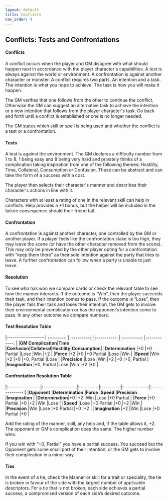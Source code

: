 ```yaml
---
layout: default
title: Conflicts
nav_order: 4
---
```


## Conflicts: Tests and Confrontations

#### **Conflicts**

A conflict occurs when the player and GM disagree with what should happen next in accordance with the player character's capabilities.
A test is always against the world or environment. A confrontation is against another character or monster.
A conflict requires two parts. An intention and a task.
The intention is what you hope to achieve.
The task is how you will make it happen.

The GM verifies that one follows from the other to continue the conflict. Otherwise the GM can suggest an alternative task to achieve the intention or a new intention that follows from the player character's task. Go back and forth until a conflict is established or one is no longer needed.

The GM states which skill or spell is being used and whether the conflict is a test or a confrontation.

#### **Tests**

A test is against the environment. The GM declares a difficulty number from 1 to 8, 1 being easy and 8 being very hard and privately thinks of a complication taking inspiration from one of the following themes: Hostility, Time, Collateral, Consumption or Confusion. These can be abstract and can take the form of a success with a cost.

The player then selects their character's manner and describes their character's actions in line with it.

Characters with at least a rating of one in the relevant skill can help in conflicts.
Help provides a +1 bonus, but the helper will be included in the failure consequence should their friend fail.

#### **Confrontation**
 
A confrontation is against another character, one controlled by the GM or another player. If a player feels like the confrontation stake is too high, they may leave the scene (or have the other character removed from the scene). This may only be prevented by the other player opting for a confrontation with "keep them there" as their sole intention against the party that tries to leave. A further confrontation can follow when a party is unable to just leave.

#### **Resolution**

To see who has won we compare cards or check the relevant table to see how the manner interacts. If the outcome is “Win”, then the player succeeds their task, and their intention comes to pass. If the outcome is “Lose”, then the player fails their task and loses their intention, the GM gets to involve their environmental complication or has the opponent’s intention come to pass. In any other outcome we compare numbers.

#### **Test Resolution Table**

|-------------------| :--------: | :---------: | :----------: | :---------: | :-----------: | 
|**GM Complication**|**Time**    |**Confusion**|**Collateral**|**Hostility**|**Consumption**|
|**Determination**  |+0          |+0 Partial   |Lose          |Win          |+2             |
|**Force**          |+2          |+0           |+0 Partial    |Lose         |Win            |
|**Speed**          |Win         |+2           |+0            |+0, Partial  |Lose           |
|**Precision**      |Lose        |Win          |+2            |+0           |+0, Partial    |
|**Imagination**    |+0, Partial |Lose         |Win           |+2           |+0             |

#### **Confrontation Resolution Table**

|:----------------|:----------------:|:---------:|:---------:|:------------:|:--------------:|
|**Opponent**     |**Determination** |**Force**  |**Speed**  |**Precision** |**Imagination** |
|**Determination**|+0                |+2         |Win        |Lose          |+0 Partial      |
|**Force**        |+0 Partial        |+0         |+2         |Win           |Lose            |
|**Speed**        |Lose              |+0 Partial |+0         |+2            |Win             |
|**Precision**    |Win               |Lose       |+0 Partial |+0            |+2              |
|**Imagination**  |+2                |Win        |Lose       |+0 Partial    |+0              |

Add the rating of the manner, skill, any help and, if the table allows it, +2. The opponent or GM's complication does the same. The higher number wins.

If you win with “+0, Partial” you have a partial success. You succeed but the Opponent gets some small part of their Intention, or the GM gets to involve their complication in a minor way.

#### **Ties**

In the event of a tie, check the Manner or skill for a trait or speciality, the tie is broken in favour of the side with the largest number of applicable descriptors. For a tie that is not broken, each side achieves a partial success, a compromised version of each side’s desired outcome.
